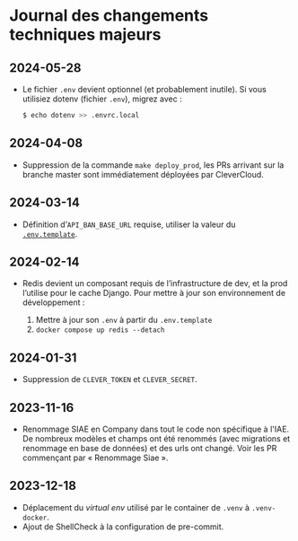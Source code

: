 # Journal des changements techniques majeurs

## 2024-05-28

- Le fichier `.env` devient optionnel (et probablement inutile). Si vous
  utilisiez dotenv (fichier `.env`), migrez avec :
  ```sh
  $ echo dotenv >> .envrc.local
  ```

## 2024-04-08
- Suppression de la commande `make deploy_prod`, les PRs arrivant sur la branche master sont immédiatement déployées par CleverCloud.

## 2024-03-14
- Définition d’`API_BAN_BASE_URL` requise, utiliser la valeur du [`.env.template`](./.env.template).

## 2024-02-14
- Redis devient un composant requis de l’infrastructure de dev, et la prod l’utilise pour le cache Django. Pour mettre à jour son environnement de développement :

    1. Mettre à jour son `.env` à partir du `.env.template`
    2. `docker compose up redis --detach`

## 2024-01-31
- Suppression de `CLEVER_TOKEN` et `CLEVER_SECRET`.

## 2023-11-16
- Renommage SIAE en Company dans tout le code non spécifique à l'IAE. De nombreux modèles et champs ont été renommés (avec migrations et renommage en base de données) et des urls ont changé. Voir les PR commençant par « Renommage Siae ».

## 2023-12-18
- Déplacement du _virtual env_ utilisé par le container de `.venv` à `.venv-docker`.
- Ajout de ShellCheck à la configuration de pre-commit.
